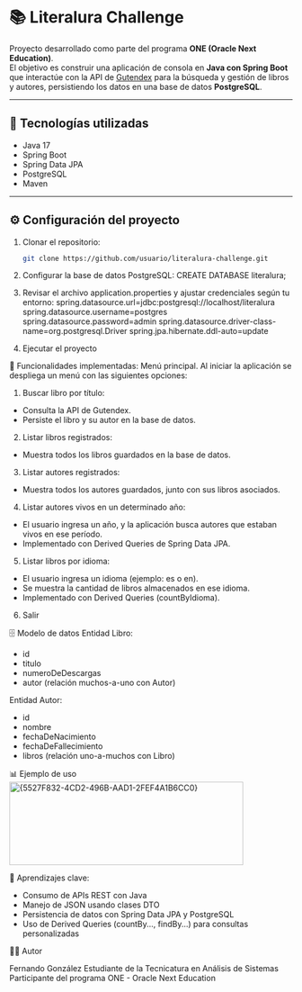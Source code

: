 # 📚 Literalura Challenge

Proyecto desarrollado como parte del programa **ONE (Oracle Next Education)**.  
El objetivo es construir una aplicación de consola en **Java con Spring Boot** que interactúe con la API de [Gutendex](https://gutendex.com/) para la búsqueda y gestión de libros y autores, persistiendo los datos en una base de datos **PostgreSQL**.

---

## 🚀 Tecnologías utilizadas
- Java 17
- Spring Boot
- Spring Data JPA
- PostgreSQL
- Maven

---

## ⚙️ Configuración del proyecto
1. Clonar el repositorio:
   ```bash
   git clone https://github.com/usuario/literalura-challenge.git

2. Configurar la base de datos PostgreSQL:
CREATE DATABASE literalura;

3. Revisar el archivo application.properties y ajustar credenciales según tu entorno:
spring.datasource.url=jdbc:postgresql://localhost/literalura
spring.datasource.username=postgres
spring.datasource.password=admin
spring.datasource.driver-class-name=org.postgresql.Driver
spring.jpa.hibernate.ddl-auto=update

4. Ejecutar el proyecto


📖 Funcionalidades implementadas:
Menú principal.
Al iniciar la aplicación se despliega un menú con las siguientes opciones:

1) Buscar libro por título:
  - Consulta la API de Gutendex.
  - Persiste el libro y su autor en la base de datos.

2) Listar libros registrados:
  - Muestra todos los libros guardados en la base de datos.

3) Listar autores registrados:
  - Muestra todos los autores guardados, junto con sus libros asociados.

4) Listar autores vivos en un determinado año:
  - El usuario ingresa un año, y la aplicación busca autores que estaban vivos en ese período.
  - Implementado con Derived Queries de Spring Data JPA.

5) Listar libros por idioma:
  - El usuario ingresa un idioma (ejemplo: es o en).
  - Se muestra la cantidad de libros almacenados en ese idioma.
  - Implementado con Derived Queries (countByIdioma).

6) Salir


🗄️ Modelo de datos
Entidad Libro:
  - id
  - titulo
  - numeroDeDescargas
  - autor (relación muchos-a-uno con Autor)

Entidad Autor:
  - id
  - nombre
  - fechaDeNacimiento
  - fechaDeFallecimiento
  - libros (relación uno-a-muchos con Libro)


📊 Ejemplo de uso
<img width="416" height="148" alt="{5527F832-4CD2-496B-AAD1-2FEF4A1B6CC0}" src="https://github.com/user-attachments/assets/c49841ab-302d-4690-a856-26b6a30d7ecb" />


📌 Aprendizajes clave:
  - Consumo de APIs REST con Java
  - Manejo de JSON usando clases DTO
  - Persistencia de datos con Spring Data JPA y PostgreSQL
  - Uso de Derived Queries (countBy..., findBy...) para consultas personalizadas


👨‍💻 Autor

Fernando González
Estudiante de la Tecnicatura en Análisis de Sistemas
Participante del programa ONE - Oracle Next Education


